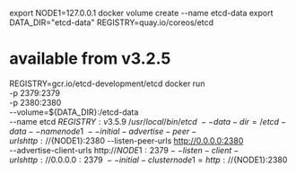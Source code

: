 
export NODE1=127.0.0.1
docker volume create --name etcd-data
export DATA_DIR="etcd-data"
REGISTRY=quay.io/coreos/etcd
# available from v3.2.5
REGISTRY=gcr.io/etcd-development/etcd
docker run \
  -p 2379:2379 \
  -p 2380:2380 \
  --volume=${DATA_DIR}:/etcd-data \
  --name etcd ${REGISTRY}:v3.5.9 \
  /usr/local/bin/etcd \
  --data-dir=/etcd-data --name node1 \
  --initial-advertise-peer-urls http://${NODE1}:2380 --listen-peer-urls http://0.0.0.0:2380 \
  --advertise-client-urls http://${NODE1}:2379 --listen-client-urls http://0.0.0.0:2379 \
  --initial-cluster node1=http://${NODE1}:2380


